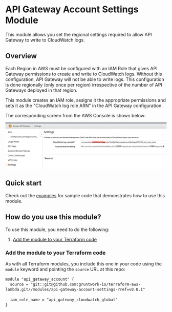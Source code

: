 # API Gateway Account Settings Module

This module allows you set the regional settings required to allow API Gateway to write to CloudWatch logs.

## Overview

Each Region in AWS must be configured with an IAM Role that gives API Gateway permissions to create and write to CloudWatch
logs. Without this configuration, API Gateway will not be able to write logs. This configuration is done regionally
(only once per region) irrespective of the number of API Gateways deployed in that region.

This module creates an IAM role, assigns it the appropriate permissions and sets it as the "CloudWatch log role ARN" in
the API Gateway configuration.

The corresponding screen from the AWS Console is shown below:

![image](account-settings.png)

## Quick start

Check out the [examples](https://github.com/biptec/terraform-aws-lambda/blob/v0.18.0/examples) for sample code that demonstrates how to use this module.

## How do you use this module?

To use this module, you need to do the following:

1. [Add the module to your Terraform code](#add-the-module-to-your-terraform-code)

### Add the module to your Terraform code

As with all Terraform modules, you include this one in your code using the `module` keyword and pointing the `source`
URL at this repo:

```hcl
module "api_gateway_account" {
  source = "git::git@github.com:gruntwork-io/terraform-aws-lambda.git//modules/api-gateway-account-settings-?ref=v0.0.1"

  iam_role_name = "api_gateway_cloudwatch_global"
}
```

